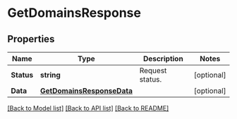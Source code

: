 # GetDomainsResponse

## Properties

Name | Type | Description | Notes
------------ | ------------- | ------------- | -------------
**Status** | **string** | Request status. | [optional] 
**Data** | [**GetDomainsResponseData**](GetDomainsResponse_data.md) |  | [optional] 

[[Back to Model list]](../README.md#documentation-for-models) [[Back to API list]](../README.md#documentation-for-api-endpoints) [[Back to README]](../README.md)


